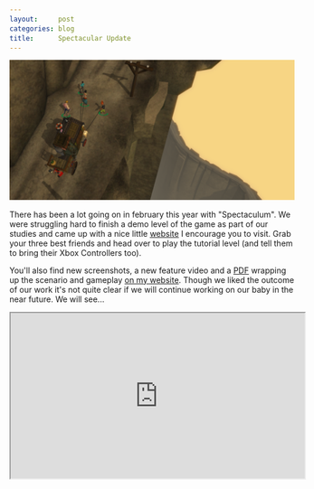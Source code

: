 ```yaml
---
layout:     post
categories: blog
title:      Spectacular Update
---
```


<a href="http://sebastiankessler.com/games/spectaculum">
  <img src="/img/blog-posts/spectaculum_update.png" alt="Up the hill...">
</a>

There has been a lot going on in february this year with "Spectaculum". We were struggling 
hard to finish a demo level of the game as part of our studies and came up with a nice little
[website][homunculusgames] I encourage you to visit. Grab your three best friends and head over to play the tutorial
level (and tell them to bring their Xbox Controllers too). 

You'll also find new screenshots, a new feature
video and a [PDF][specConcept] wrapping up the scenario and gameplay [on my website][spectaculum].
Though we liked the outcome of our work it's not quite clear if we will continue working on
our baby in the near future. We will see...

<iframe 
    src="http://player.vimeo.com/video/37593358?title=0&amp;byline=0&amp;portrait=0&amp;color=c5c533" 
    width="520" 
    height="293" 
    webkitAllowFullScreen="true"
    mozallowfullscreen="true"
    allowFullScreen="true" />

[homunculusgames]: http://homunculusgames.com 
[spectaculum]: http://sebastiankessler.com/games/spectaculum/
[specConcept]: /assets/specConcept.pdf